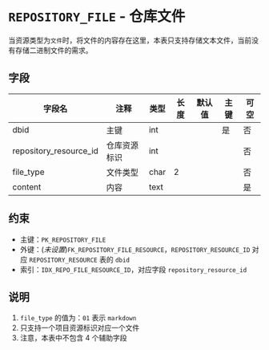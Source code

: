 # `REPOSITORY_FILE` - 仓库文件

当资源类型为`文件`时，将文件的内容存在这里，本表只支持存储文本文件，当前没有存储二进制文件的需求。

## 字段

| 字段名                 | 注释         | 类型 | 长度 | 默认值 | 主键 | 可空 |
| ---------------------- | ------------ | ---- | ---- | ------ | ---- | ---- |
| dbid                   | 主键         | int  |      |        | 是   | 否   |
| repository_resource_id | 仓库资源标识 | int  |      |        |      | 否   |
| file_type              | 文件类型     | char | 2    |        |      | 否   |
| content                | 内容         | text |      |        |      | 是   |

## 约束

* 主键：`PK_REPOSITORY_FILE`
* 外键：(*未设置*)`FK_REPOSITORY_FILE_RESOURCE`，`REPOSITORY_RESOURCE_ID` 对应 `REPOSITORY_RESOURCE` 表的 `dbid`
* 索引：`IDX_REPO_FILE_RESOURCE_ID`，对应字段 `repository_resource_id`

## 说明

1. `file_type` 的值为：`01` 表示 `markdown`
2. 只支持一个项目资源标识对应一个文件
3. 注意，本表中不包含 4 个辅助字段
